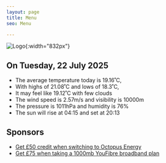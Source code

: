 ```yaml
---
layout: page
title: Menu
seo: Menu

---
```


![Logo](/images/logo.jpg){:width="832px"}

<!-- weather_marker starts -->
## On Tuesday, 22 July 2025

- The average temperature today is 19.16˚C,
- With highs of 21.08˚C and lows of 18.3˚C,
- It may feel like 19.12˚C with few clouds
- The wind speed is 2.57m/s and visibility is 10000m
- The pressure is 1011hPa and humidity is 76%
- The sun will rise at 04:15 and set at 20:13

<!-- weather_marker ends -->

## Sponsors

- [Get £50 credit when switching to Octopus Energy](https://bit.ly/3oD1nnS)
- [Get £75 when taking a 1000mb YouFibre broadband plan](https://aklam.io/91zWhU?)
